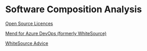 # Software Composition Analysis

[Open Source Licences](https://opensource.org/licenses)

[Mend for Azure DevOps (formerly WhiteSource)](https://marketplace.visualstudio.com/items?itemName=whitesource.WhiteSource-azure-devops-services)

[WhiteSource Advice](https://marketplace.visualstudio.com/items?itemName=whitesource.whitesource-advise)